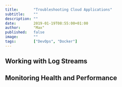 ```yaml
---
title:       "Troubleshooting Cloud Applications"
subtitle:    ""
description: ""
date:        2019-01-19T08:55:00+01:00
author:      "Max"
published:   false
image:       ""
tags:        ["DevOps", "Docker"]
---
```


## Working with Log Streams

## Monitoring Health and Performance